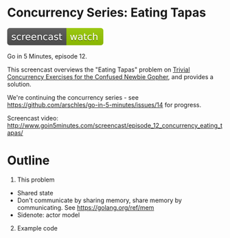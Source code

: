 # Concurrency Series: Eating Tapas

[![Watch The Screencast](../watch-screencast.svg)](http://www.goin5minutes.com/screencast/episode_12_concurrency_eating_tapas/)

Go in 5 Minutes, episode 12.

This screencast overviews the "Eating Tapas" problem on [Trivial Concurrency Exercises for the Confused Newbie Gopher](http://whipperstacker.com/2015/10/05/3-trivial-concurrency-exercises-for-the-confused-newbie-gopher/), and provides a solution.

We're continuing the concurrency series - see https://github.com/arschles/go-in-5-minutes/issues/14 for progress.

Screencast video:
http://www.goin5minutes.com/screencast/episode_12_concurrency_eating_tapas/

# Outline

1. This problem
  - Shared state
  - Don't communicate by sharing memory, share memory by communicating. See https://golang.org/ref/mem
  - Sidenote: actor model
2. Example code
